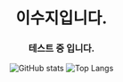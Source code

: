 <div align="center">
  <h1>이수지입니다.</h1>
  <h3>테스트 중 입니다.</h3>
  
  ![GitHub stats](https://github-readme-stats.vercel.app/api?username=jj04&&show_icons=true&theme=highcontrast)
  ![Top Langs](https://github-readme-stats.vercel.app/api/top-langs/?username=jj04&layout=compact&theme=highcontrast)
  
</div>
